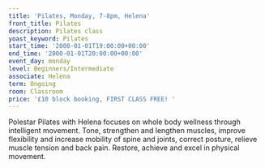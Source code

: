 ```yaml
---
title: 'Pilates, Monday, 7-8pm, Helena'
front_title: Pilates
description: Pilates class
yoast_keyword: Pilates
start_time: '2000-01-01T19:00:00+00:00'
end_time: '2000-01-01T20:00:00+00:00'
event_day: monday
level: Beginners/Intermediate
associate: Helena
term: Ongoing
room: Classroom
price: '£10 block booking, FIRST CLASS FREE! '
---
```

Polestar Pilates with Helena focuses on whole body wellness through intelligent movement.  Tone, strengthen and lengthen muscles, improve flexibility and increase mobility of spine and joints, correct posture, relieve muscle tension and back pain.  Restore, achieve and excel in physical movement.
